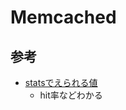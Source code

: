 # Memcached

## 参考
* [statsでえられる値](http://tetsuyai.hatenablog.com/entry/20111221/1324441717)
    * hit率などわかる
